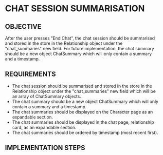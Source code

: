 # CHAT SESSION SUMMARISATION

## OBJECTIVE

After the user presses "End Chat", the chat session should be summarised and stored in the store in the Relationship object under the "chat_summaries" new field. For future implementation, the chat summary should be a new object ChatSummary which will only contain a summary and a timestamp.

## REQUIREMENTS

- The chat session should be summarised and stored in the store in the Relationship object under the "chat_summaries" new field which will be an array of ChatSummary objects.
- The chat summary should be a new object ChatSummary which will only contain a summary and a timestamp.
- The chat summaries should be displayed on the Character page as an expandable section.
- The chat summaries should be displayed in the chat page, relationship card, as an expandable section.
- The chat summaries should be ordered by timestamp (most recent first).

## IMPLEMENTATION STEPS